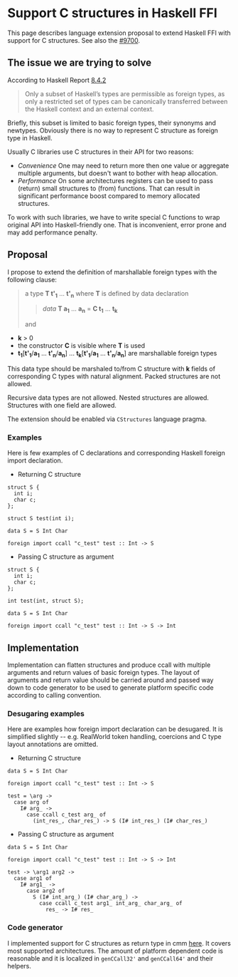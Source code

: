 # Support C structures in Haskell FFI


This page describes language extension proposal to extend Haskell FFI with support for C structures.
See also the [\#9700](https://gitlab.haskell.org/ghc/ghc/issues/9700).

## The issue we are trying to solve



According to Haskell Report [8.4.2](http://www.haskell.org/onlinereport/haskell2010/haskellch8.html#x15-1560008.4.2)


>
>
> Only a subset of Haskell’s types are permissible as foreign types, as only a restricted set of types can be canonically transferred between the Haskell context and an external context.
>
>


Briefly, this subset is limited to basic foreign types, their synonyms and newtypes. Obviously there is no way to represent C structure as foreign type in Haskell. 


Usually C libraries use C structures in their API for two reasons:

- *Convenience*
  One may need to return more then one value or aggregate multiple arguments, but doesn't want to bother with heap allocation.
- *Performance*
  On some architectures registers can be used to pass (return) small structures to (from) functions. That can result in significant performance boost compared to memory allocated structures.


To work with such libraries, we have to write special C functions to wrap original API into Haskell-friendly one. That is inconvenient, error prone and may add performance penalty.

## Proposal



I propose to extend the definition of marshallable foreign types with the following clause:


>
>
> a type **T t'<sub>1</sub>** ... **t'<sub>n</sub>** where **T** is defined by data declaration
>
>
> >
> >
> > *data* **T a<sub>1</sub>** ... **a<sub>n</sub>** = **C t<sub>1</sub>** ... **t<sub>k</sub>**
> >
> >
>
>
> and
>
>

- **k** \> 0
- the constructor **C** is visible where **T** is used
- **t<sub>1</sub>**\[**t'<sub>1</sub>**/**a<sub>1</sub>** ... **t'<sub>n</sub>**/**a<sub>n</sub>**\] ... **t<sub>k</sub>**\[**t'<sub>1</sub>**/**a<sub>1</sub>** ... **t'<sub>n</sub>**/**a<sub>n</sub>**\] are marshallable foreign types


This data type should be marshaled to/from C structure with **k** fields of corresponding C types with natural alignment. Packed structures are not allowed.


Recursive data types are not allowed.
Nested structures are allowed.
Structures with one field are allowed.


The extension should be enabled via `CStructures` language pragma.

### Examples


Here is few examples of C declarations and corresponding Haskell foreign import declaration. 

- Returning C structure

```wiki
struct S {
  int i;
  char c;
};

struct S test(int i);
```

```wiki
data S = S Int Char

foreign import ccall "c_test" test :: Int -> S
```

- Passing C structure as argument

```wiki
struct S {
  int i;
  char c;
};

int test(int, struct S);
```

```wiki
data S = S Int Char

foreign import ccall "c_test" test :: Int -> S -> Int
```

## Implementation


Implementation can flatten structures and produce ccall with multiple arguments and return values of basic foreign types. The layout of arguments and return value should be carried around and passed way down to code generator to be used to generate platform specific code according to calling convention.

### Desugaring examples


Here are examples how foreign import declaration can be desugared. It is simplified slightly --
e.g. RealWorld token handling, coercions and C type layout annotations are omitted.

- Returning C structure

```wiki
data S = S Int Char

foreign import ccall "c_test" test :: Int -> S
```

```wiki
test = \arg ->
  case arg of
    I# arg_ ->
      case ccall c_test arg_ of
        (int_res_, char_res_) -> S (I# int_res_) (I# char_res_)
```

- Passing C structure as argument

```wiki
data S = S Int Char

foreign import ccall "c_test" test :: Int -> S -> Int 
```

```wiki
test -> \arg1 arg2 ->
  case arg1 of
    I# arg1_ ->
      case arg2 of
        S (I# int_arg_) (I# char_arg_) ->
          case ccall c_test arg1_ int_arg_ char_arg_ of
            res_ -> I# res_
```

### Code generator


I implemented support for C structures as return type in cmm [here](https://phabricator.haskell.org/D252). It covers most supported architectures. The amount of platform dependent code is reasonable and it is localized in `genCCall32'` and `genCCall64'` and their helpers.
